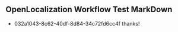 ## OpenLocalization Workflow Test MarkDown
* 032a1043-8c62-40df-8d84-34c72fd6cc4f thanks!

<!--HONumber=Aug16_HO5-->



